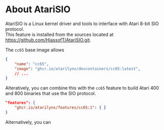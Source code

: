 # About AtariSIO

AtariSIO is a Linux kernel driver and tools to interface with Atari 8-bit SIO protocol.  
This feature is installed from the sources located at https://github.com/HiassofT/AtariSIO.git.

The `cc65` base image allows
```json
{
	"name": "cc65",
	"image": "ghcr.io/atarilynx/devcontainers/cc65:latest",
    // ...
}
```

Alteratively, you can combine this with the `cc65` feature to build Atari 400 and 800 binaries that use the SIO protocol.

```json
"features": {
    "ghcr.io/atarilynx/features/cc65:1": { }
}
```

Alternatively, you can 